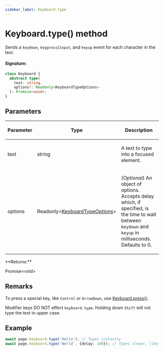 ```yaml
---
sidebar_label: Keyboard.type
---
```


# Keyboard.type() method

Sends a `keydown`, `keypress`/`input`, and `keyup` event for each character in the text.

#### Signature:

```typescript
class Keyboard {
  abstract type(
    text: string,
    options?: Readonly<KeyboardTypeOptions>
  ): Promise<void>;
}
```

## Parameters

<table><thead><tr><th>

Parameter

</th><th>

Type

</th><th>

Description

</th></tr></thead>
<tbody><tr><td>

text

</td><td>

string

</td><td>

A text to type into a focused element.

</td></tr>
<tr><td>

options

</td><td>

Readonly&lt;[KeyboardTypeOptions](./puppeteer.keyboardtypeoptions.md)&gt;

</td><td>

_(Optional)_ An object of options. Accepts delay which, if specified, is the time to wait between `keydown` and `keyup` in milliseconds. Defaults to 0.

</td></tr>
</tbody></table>
**Returns:**

Promise&lt;void&gt;

## Remarks

To press a special key, like `Control` or `ArrowDown`, use [Keyboard.press()](./puppeteer.keyboard.press.md).

Modifier keys DO NOT effect `keyboard.type`. Holding down `Shift` will not type the text in upper case.

## Example

```ts
await page.keyboard.type('Hello'); // Types instantly
await page.keyboard.type('World', {delay: 100}); // Types slower, like a user
```
